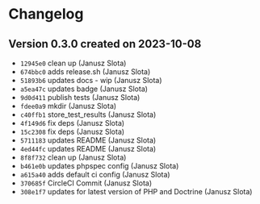 # Changelog

## Version 0.3.0 created on 2023-10-08

* `12945e0` clean up (Janusz Slota)
* `674bbc0` adds release.sh (Janusz Slota)
* `51893b6` updates docs - wip (Janusz Slota)
* `a5ea47c` updates badge (Janusz Slota)
* `9d0d411` publish tests (Janusz Slota)
* `fdee0a9` mkdir (Janusz Slota)
* `c40ffb1` store_test_results (Janusz Slota)
* `4f149d6` fix deps (Janusz Slota)
* `15c2308` fix deps (Janusz Slota)
* `5711183` updates README (Janusz Slota)
* `4ed44fc` updates README (Janusz Slota)
* `8f8f732` clean up (Janusz Slota)
* `b461e0b` updates phpspec config (Janusz Slota)
* `a615a40` adds default ci config (Janusz Slota)
* `370685f` CircleCI Commit (Janusz Slota)
* `308e1f7` updates for latest version of PHP and Doctrine (Janusz Slota)

